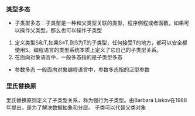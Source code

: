 ### 类型多态
- 子类型多态：子类型是一种和父类型关联的类型，程序例程或者函数，如果可以操作父类型，那么也可以操作子类型
 1. 定义类型S和T,如果S≤T,则S为T的子类型，任何接受T的地方，都可以安全都使用S。编程语言的类型系统本质上定义了它自己的子类型关系。
 2. 在面向对象语言中，一般多态指的是子类型多态
- 参数多态
一般面向对象编程语言中，参数多态指的泛型参数


### 里氏替换原
里氏替换原则定义了子类型关系，称为强行为子类型。由Barbara Liskov在1988年提出，是为了解决数据抽象和分层。
子类可以代替父类对象